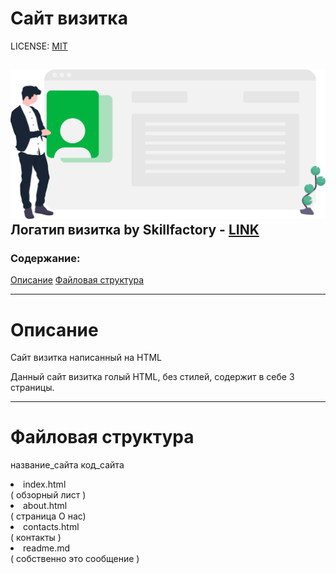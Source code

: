 # Сайт визитка

LICENSE: [MIT](/license.md)

![logo](/site/images/PHP_6.7.1.svg)
Логатип визитка by Skillfactory - [LINK](https://lms.skillfactory.ru/assets/courseware/v1/da9d0183573258257f6a898985a3cb08/asset-v1:SkillFactory+PHPDEV+2021+type@asset+block/PHP_6.7.1.svg)
---

### Содержание:
[Описание](#описание)
[Файловая структура](#файловая-структура)


---

# Описание
Сайт визитка написанный на HTML

Данный сайт визитка голый HTML, без стилей, содержит в себе 3 страницы.

---

# Файловая структура
название_сайта
код_сайта
<li>index.html</li> ( обзорный лист )
<li>about.html</li> ( страница О нас)
<li>contacts.html</li> ( контакты )
<li>readme.md</li> ( собственно это сообщение )


